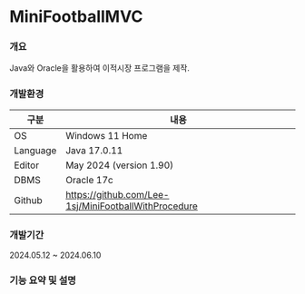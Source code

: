 # MiniFootballMVC

### 개요  

Java와 Oracle을 활용하여 이적시장 프로그램을 제작. 

### 개발환경  

|구분|내용|  
|-----|------|  
|OS|Windows 11 Home|
|Language|Java 17.0.11|
|Editor|May 2024 (version 1.90)|
|DBMS|Oracle 17c|
|Github|https://github.com/Lee-1sj/MiniFootballWithProcedure|

### 개발기간

2024.05.12 ~ 2024.06.10

### 기능 요약 및 설명